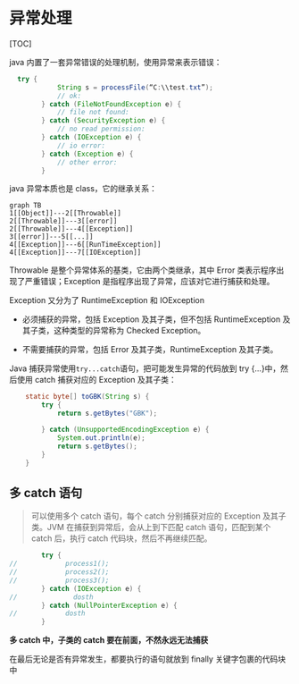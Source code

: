 # 异常处理

[TOC]

java 内置了一套异常错误的处理机制，使用异常来表示错误：

```java
  try {
            String s = processFile(“C:\\test.txt”);
            // ok:
        } catch (FileNotFoundException e) {
            // file not found:
        } catch (SecurityException e) {
            // no read permission:
        } catch (IOException e) {
            // io error:
        } catch (Exception e) {
            // other error:
        }
```

java 异常本质也是 class，它的继承关系：

```mermaid
graph TB
1[[Object]]---2[[Throwable]]
2[[Throwable]]---3[[error]]
2[[Throwable]]---4[[Exception]]
3[[error]]---5[[...]]
4[[Exception]]---6[[RunTimeException]]
4[[Exception]]---7[[IOException]]
```

Throwable 是整个异常体系的基类，它由两个类继承，其中 Error 类表示程序出现了严重错误；Exception 是指程序出现了异常，应该对它进行捕获和处理。

Exception 又分为了 RuntimeException 和 IOException

- 必须捕获的异常，包括 Exception 及其子类，但不包括 RuntimeException 及其子类，这种类型的异常称为 Checked Exception。

- 不需要捕获的异常，包括 Error 及其子类，RuntimeException 及其子类。

Java 捕获异常使用`try...catch`语句，把可能发生异常的代码放到 try {...}中，然后使用 catch 捕获对应的 Exception 及其子类：

```java
    static byte[] toGBK(String s) {
        try {
            return s.getBytes("GBK");

        } catch (UnsupportedEncodingException e) {
            System.out.println(e);
            return s.getBytes();
        }
    }
```

## 多 catch 语句

> 可以使用多个 catch 语句，每个 catch 分别捕获对应的 Exception 及其子类。JVM 在捕获到异常后，会从上到下匹配 catch 语句，匹配到某个 catch 后，执行 catch 代码块，然后不再继续匹配。

```java
        try {
//            process1();
//            process2();
//            process3();
        } catch (IOException e) {
//              dosth
        } catch (NullPointerException e) {
//            dosth
        }
```

**多 catch 中，子类的 catch 要在前面，不然永远无法捕获**

在最后无论是否有异常发生，都要执行的语句就放到 finally 关键字包裹的代码块中
